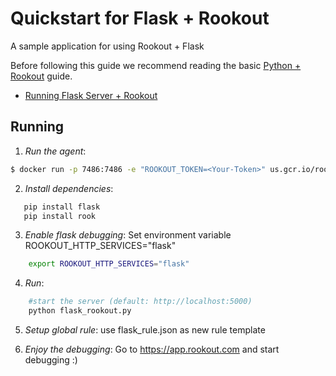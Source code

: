 # Quickstart for Flask + Rookout

A sample application for using Rookout + Flask

Before following this guide we recommend reading the basic [Python + Rookout] guide.

* [Running Flask Server + Rookout](#running)

## Running
1. *Run the agent*:
``` bash
$ docker run -p 7486:7486 -e "ROOKOUT_TOKEN=<Your-Token>" us.gcr.io/rookout/go_agent
```

2. *Install dependencies*:
 ```bash
	pip install flask
    pip install rook
```

3. *Enable flask debugging*:
	Set environment variable ROOKOUT_HTTP_SERVICES="flask"
```bash
	export ROOKOUT_HTTP_SERVICES="flask"
```

4. *Run*:
```bash
    #start the server (default: http://localhost:5000)
    python flask_rookout.py
```

5. *Setup global rule*:
	use flask_rule.json as new rule template


6. *Enjoy the debugging*:
Go to https://app.rookout.com and start debugging :)

[Python + Rookout]: https://docs.rookout.com/docs/installation-python.html
